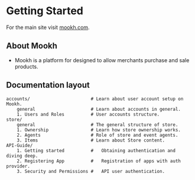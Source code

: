 # Getting Started

For the main site visit [mookh.com](https://mookh.com).

## About Mookh

* Mookh is a platform for designed to allow merchants purchase and sale products.

## Documentation layout

    accounts/                       # Learn about user account setup on Mookh.
        general                     # Learn about accounts in general.
        1. Users and Roles          # User accounts structure.
    store/
        general                     # The general structure of store.
        1. Ownership                # Learn how store ownership works.
        2. Agents                   # Role of store and event agents.
        3. Items                    # Learn about Store content.
    API-Guide/
        1. Getting started          #   Obtaining authentication and diving deep.
        2. Registering App          #   Registration of apps with auth provider.
        3. Security and Permissions #   API user authentication.
